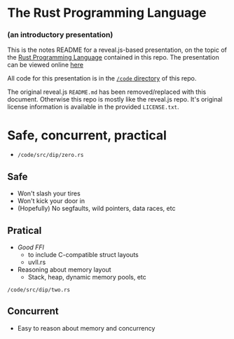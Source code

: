 # The Rust Programming Language

### (an introductory presentation)

This is the notes README for a reveal.js-based presentation, on the topic of the [Rust Programming Language](http://rust-lang.org) contained in this repo. The presentation can be viewed online [here](http://olsonjeffery.github.io/rust-intro-presentation)

All code for this presentation is in the [`/code` directory](http://github.com/olsonjeffery/rust-intro-presentation/tree/master/code) of this repo.

The original reveal.js `README.md` has been removed/replaced with this document. Otherwise this repo is mostly like the reveal.js repo. It's original license information is available in the provided `LICENSE.txt`.

# Safe, concurrent, practical
- `/code/src/dip/zero.rs`

## Safe

* Won't slash your tires
* Won't kick your door in
* (Hopefully) No segfaults, wild pointers, data races, etc

## Pratical

* *Good FFI*
  - to include C-compatible struct layouts
  - uvll.rs
* Reasoning about memory layout
  - Stack, heap, dynamic memory pools, etc

`/code/src/dip/two.rs`

## Concurrent

* Easy to reason about memory and concurrency
